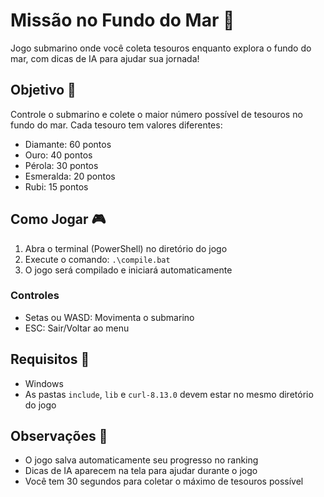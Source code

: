 # Missão no Fundo do Mar 🌊

Jogo submarino onde você coleta tesouros enquanto explora o fundo do mar, com dicas de IA para ajudar sua jornada!

## Objetivo 🎯
Controle o submarino e colete o maior número possível de tesouros no fundo do mar. Cada tesouro tem valores diferentes:
- Diamante: 60 pontos
- Ouro: 40 pontos
- Pérola: 30 pontos
- Esmeralda: 20 pontos
- Rubi: 15 pontos

## Como Jogar 🎮

1. Abra o terminal (PowerShell) no diretório do jogo
2. Execute o comando: `.\compile.bat`
3. O jogo será compilado e iniciará automaticamente

### Controles
- Setas ou WASD: Movimenta o submarino
- ESC: Sair/Voltar ao menu

## Requisitos 🔧
- Windows
- As pastas `include`, `lib` e `curl-8.13.0` devem estar no mesmo diretório do jogo

## Observações 📝
- O jogo salva automaticamente seu progresso no ranking
- Dicas de IA aparecem na tela para ajudar durante o jogo
- Você tem 30 segundos para coletar o máximo de tesouros possível 